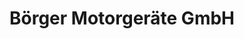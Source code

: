 ---
title: "Börger Motorgeräte GmbH"
url: /clausthal-zellerfeld/boerger-motorgeraete-gmbh/
shop: Motorrad
---